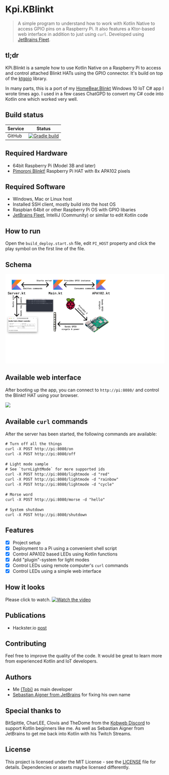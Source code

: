 # Kpi.KBlinkt

> A simple program to understand how to work with Kotlin Native to access GPIO pins on a Raspberry Pi. It also features a Ktor-based web interface in addition to just using `curl`. Developed using [JetBrains Fleet](https://www.jetbrains.com/de-de/fleet/).

## tl;dr

KPi.Blinkt is a sample how to use Kotlin Native on a Raspberry Pi to access and control attached Blinkt HATs using the GPIO
connector. It's build on top of the [ktgpio](https://github.com/ktgpio/ktgpio/) library.

In many parts, this is a port of
my [HomeBear.Blinkt](https://github.com/tscholze/dotnet-iot-homebear-blinkt/tree/master/HomeBear.Blinkt/Controller)
Windows 10 IoT C# app I wrote times ago. I used in a few cases ChatGPD to convert my C# code into Kotlin one which worked very well.

## Build status
|Service|Status|
|-|-|
|GitHub|[![Gradle build](https://github.com/tscholze/kotlin-kpi-native-blinkt/actions/workflows/gradle.yml/badge.svg?event=push)](https://github.com/tscholze/kotlin-kpi-native-blinkt/actions/workflows/gradle.yml)|

## Required Hardware

- 64bit Raspberry Pi (Model 3B and later)
- [Pimoroni Blinkt!](https://shop.pimoroni.com/products/blinkt) Raspberry Pi HAT with 8x APA102 pixels

## Required Software

- Windows, Mac or Linux host
- Installed SSH client, mostly build into the host OS
- Raspbian 64bit or other Raspberry Pi OS with GPIO libaries
- [JetBrains Fleet](https://www.jetbrains.com/de-de/fleet/), IntelliJ (Community) or similar to edit Kotlin code

## How to run

Open the `build_deploy.start.sh` file, edit `PI_HOST` property and click the play symbol on the first line of the file.

## Schema

<img src="_docs/flow.png" />

## Available web interface

After booting up the app, you can connect to `http://pi:8080/` and control the Blinkt! HAT using your browser.

<img src="_docs/web.png" height="250" />

## Available `curl` commands

After the server has been started, the following commands are available:

```shell
# Turn off all the things
curl -X POST http://pi:8080/on
curl -X POST http://pi:8080/off

# Light mode sample
# See `turnLightMode` for more supported ids
curl -X POST http://pi:8080/lightmode -d "red"
curl -X POST http://pi:8080/lightmode -d "rainbow"
curl -X POST http://pi:8080/lightmode -d "cycle"

# Morse word
curl -X POST http://pi:8080/morse -d "hello"

# System shutdown
curl -X POST http://pi:8080/shutdown
```

## Features

- [x] Project setup
- [x] Deployment to a Pi using a convenient shell script
- [x] Control APA102 based LEDs using Kotlin functions
- [x] Add "plugin"-system for light modes
- [x] Control LEDs using remote computer's `curl` commands
- [x] Control LEDs using a simple web interface

## How it looks

Please click to watch.
[![Watch the video](https://img.youtube.com/vi/TJObdr6nuBI/maxresdefault.jpg)](https://youtu.be/TJObdr6nuBI)

## Publications

- Hackster.io [post](https://www.hackster.io/tscholze/kblinkt-kotlin-native-program-to-control-a-blinkt-hat-1f8208)


## Contributing

Feel free to improve the quality of the code. It would be great to learn more from experienced Kotlin and IoT
developers.

## Authors

- Me [(Tobi)]([https://tscholze.github.io) as main developer
- [Sebastian Aigner from JetBrains](https://github.com/SebastianAigner) for fixing his own name

## Special thanks to

BitSpittle, CharLEE, Clovis and TheDome from the [Kobweb Discord](https://discord.com/invite/5NZ2GKV5Cs) to support
Kotlin beginners like me. As well as Sebastian Aigner from JetBrains to get me back into Kotlin with his Twitch Streams.

## License

This project is licensed under the MIT License - see the [LICENSE](LICENSE.md) file for details.
Dependencies or assets maybe licensed differently.
